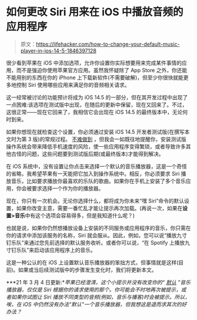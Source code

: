 # 如何更改 Siri 用来在 iOS 中播放音频的应用程序

> 原文：<https://lifehacker.com/how-to-change-your-default-music-player-in-ios-14-5-1846397128>

很少看到苹果在 iOS 中添加选项，允许你设置你实际想要用来完成某件事情的应用，而不是强迫你使用苹果官方应用。虽然我怀疑除了 App Store 之外，你还能不能用别的东西在你的 iPhone 上下载新软件(不需要破解)，但至少你很快就能更多地控制 Siri 使用哪些应用来满足你的音频相关请求。



这一经常被讨论的功能预计将成为 iOS 14.5 的一部分，但在其开发过程中出现了一点困难:该选项在测试版中出现，在随后的更新中保留，现在又回来了。不过，这很正常——现在它回来了，我相信它会出现在 iOS 14.5 的最终版本中，无论何时到来。

如果你想现在就检查这个设置，你必须通过安装 iOS 14.5 开发者测试版(在撰写本文时为第 3 版)的常规过程。 [不难做到](https://lifehacker.com/install-ios-14-5-beta-2-to-fix-the-iphone-12-green-tint-1846287071) ，但我会一如既往地提醒你，安装测试版操作系统会带来降低手机速度的风险，使一些应用程序变得繁琐，或者导致许多其他古怪的问题，这些问题要到测试版后期(或最终版本)才能得到解决。

在 iOS 系统中，没有设置让你点击来选择一个默认的音乐播放器，这是一个奇怪的省略，我希望苹果有一天能把它加入到操作系统中。相反，你必须要求 Siri 播放音乐，比如要求播放你最喜欢的乐队的歌曲。如果你在手机上安装了多个音乐应用，你会被要求选择一个作为你的播放器。

现在，你只有一次机会。无论你选择什么，都将成为你未来“嘿 Siri”命令的默认设置，如果你改变主意，需要一番忙乱才能让提示再次加载。(再说一次，如果在**设置>音乐**中有这个选项会容易得多，但是我知道什么呢？)

也就是说，如果你仍然想播放设备上安装的不同服务或应用程序的音乐，你只需在你的请求中添加该服务的名称，Siri 就会服从。因此，例如，您可以说“播放九寸钉乐队”来通过您先前选择的默认服务收听。或者你可以说，“在 Spotify 上播放九寸钉乐队”来启动该应用程序上的音乐。

这是一种公认的在 iOS 上设置默认音乐播放器的笨拙方式，但事情就是这样(目前)。如果或当后续测试版中的步骤发生变化时，我们将更新本文。

***21 年 3 月 4 日更新:**苹果已经澄清，这个小提示并没有改变你的“* [*默认*](https://techcrunch.com/2021/03/04/apple-clarifies-you-cant-actually-set-a-default-music-service-in-ios-14-5/) *”音乐播放器，仅仅是 Siri 根据你的请求使用的那个。你可能会不时地再次被提示，或者如果你试图让 Siri 播放不同类型的音频(例如，音乐与播客)时会被提示。所以，唉，在 iOS 中仍然没有办法“默认”一个音乐播放器，但我想这是退而求其次的好办法？*